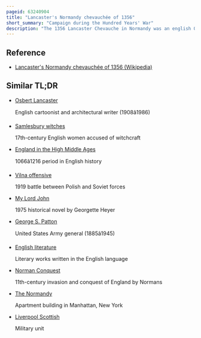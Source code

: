 ```yaml
---
pageid: 63240904
title: "Lancaster's Normandy chevauchée of 1356"
short_summary: "Campaign during the Hundred Years' War"
description: "The 1356 Lancaster Chevauche in Normandy was an english Offensive led by Henry Duke of Lancaster during the hundert-year War in northern France. The offensive took the Form of a large mounted raid a Chevauche and lasted from 22 June to 13 July. During its final Week the english were pursued by a much larger french Army under king John Ii that failed to force them to Battle."
---
```


## Reference

- [Lancaster's Normandy chevauchée of 1356 (Wikipedia)](https://en.wikipedia.org/?curid=63240904)

## Similar TL;DR

- [Osbert Lancaster](/tldr/en/osbert-lancaster)

  English cartoonist and architectural writer (1908â1986)

- [Samlesbury witches](/tldr/en/samlesbury-witches)

  17th-century English women accused of witchcraft

- [England in the High Middle Ages](/tldr/en/england-in-the-high-middle-ages)

  1066â1216 period in English history

- [Vilna offensive](/tldr/en/vilna-offensive)

  1919 battle between Polish and Soviet forces

- [My Lord John](/tldr/en/my-lord-john)

  1975 historical novel by Georgette Heyer

- [George S. Patton](/tldr/en/george-s-patton)

  United States Army general (1885â1945)

- [English literature](/tldr/en/english-literature)

  Literary works written in the English language

- [Norman Conquest](/tldr/en/norman-conquest)

  11th-century invasion and conquest of England by Normans

- [The Normandy](/tldr/en/the-normandy)

  Apartment building in Manhattan, New York

- [Liverpool Scottish](/tldr/en/liverpool-scottish)

  Military unit
